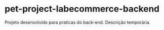 # pet-project-labecommerce-backend
Projeto desenvolvido para praticas do back-end. Descrição temporária.
